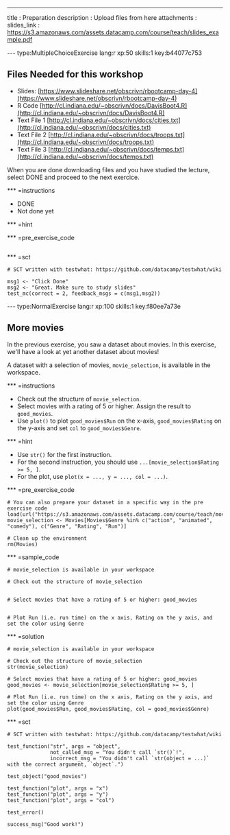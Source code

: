 ---
title       : Preparation
description : Upload files from here
attachments :
  slides_link : https://s3.amazonaws.com/assets.datacamp.com/course/teach/slides_example.pdf

--- type:MultipleChoiceExercise lang:r xp:50 skills:1 key:b44077c753
## Files Needed for this workshop

* Slides: [https://www.slideshare.net/obscrivn/rbootcamp-day-4](https://www.slideshare.net/obscrivn/rbootcamp-day-4)
* R Code [http://cl.indiana.edu/~obscrivn/docs/DavisBoot4.R](http://cl.indiana.edu/~obscrivn/docs/DavisBoot4.R)
* Text File 1 [http://cl.indiana.edu/~obscrivn/docs/cities.txt](http://cl.indiana.edu/~obscrivn/docs/cities.txt)
* Text File 2 [http://cl.indiana.edu/~obscrivn/docs/troops.txt](http://cl.indiana.edu/~obscrivn/docs/troops.txt)
* Text File 3 [http://cl.indiana.edu/~obscrivn/docs/temps.txt](http://cl.indiana.edu/~obscrivn/docs/temps.txt)

When you are done downloading files and you have studied the lecture, select DONE and proceed to the next exercice.

*** =instructions
- DONE
- Not done yet

*** =hint


*** =pre_exercise_code
```{r}

```

*** =sct
```{r}
# SCT written with testwhat: https://github.com/datacamp/testwhat/wiki

msg1 <- "Click Done"
msg2 <- "Great. Make sure to study slides"
test_mc(correct = 2, feedback_msgs = c(msg1,msg2))
```

--- type:NormalExercise lang:r xp:100 skills:1 key:f80ee7a73e
## More movies

In the previous exercise, you saw a dataset about movies. In this exercise, we'll have a look at yet another dataset about movies!

A dataset with a selection of movies, `movie_selection`, is available in the workspace.

*** =instructions
- Check out the structure of `movie_selection`.
- Select movies with a rating of 5 or higher. Assign the result to `good_movies`.
- Use `plot()` to  plot `good_movies$Run` on the x-axis, `good_movies$Rating` on the y-axis and set `col` to `good_movies$Genre`.

*** =hint
- Use `str()` for the first instruction.
- For the second instruction, you should use `...[movie_selection$Rating >= 5, ]`.
- For the plot, use `plot(x = ..., y = ..., col = ...)`.

*** =pre_exercise_code
```{r}
# You can also prepare your dataset in a specific way in the pre exercise code
load(url("https://s3.amazonaws.com/assets.datacamp.com/course/teach/movies.RData"))
movie_selection <- Movies[Movies$Genre %in% c("action", "animated", "comedy"), c("Genre", "Rating", "Run")]

# Clean up the environment
rm(Movies)
```

*** =sample_code
```{r}
# movie_selection is available in your workspace

# Check out the structure of movie_selection


# Select movies that have a rating of 5 or higher: good_movies


# Plot Run (i.e. run time) on the x axis, Rating on the y axis, and set the color using Genre

```

*** =solution
```{r}
# movie_selection is available in your workspace

# Check out the structure of movie_selection
str(movie_selection)

# Select movies that have a rating of 5 or higher: good_movies
good_movies <- movie_selection[movie_selection$Rating >= 5, ]

# Plot Run (i.e. run time) on the x axis, Rating on the y axis, and set the color using Genre
plot(good_movies$Run, good_movies$Rating, col = good_movies$Genre)
```

*** =sct
```{r}
# SCT written with testwhat: https://github.com/datacamp/testwhat/wiki

test_function("str", args = "object",
              not_called_msg = "You didn't call `str()`!",
              incorrect_msg = "You didn't call `str(object = ...)` with the correct argument, `object`.")

test_object("good_movies")

test_function("plot", args = "x")
test_function("plot", args = "y")
test_function("plot", args = "col")

test_error()

success_msg("Good work!")
```
